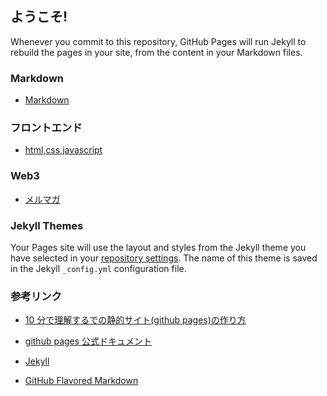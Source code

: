 ## ようこそ!

Whenever you commit to this repository, GitHub Pages will run Jekyll to rebuild the pages in your site, from the content in your Markdown files.

### Markdown

-   [Markdown](https://mapotofu9.github.io/markdown1)

### フロントエンド

-   [html,css,javascript](./frontend/frontend.md)

### Web3

-   [メルマガ](./web3/web3index.md)

### Jekyll Themes

Your Pages site will use the layout and styles from the Jekyll theme you have selected in your [repository settings](https://github.com/mapotofu9/mapotofu9.github.io/settings). The name of this theme is saved in the Jekyll `_config.yml` configuration file.

### 参考リンク

-   [10 分で理解するでの静的サイト(github pages)の作り方](https://guides.github.com/features/pages/)

-   [github pages 公式ドキュメント](https://docs.github.com/categories/github-pages-basics/)

-   [Jekyll](https://jekyllrb.com/)

-   [GitHub Flavored Markdown](https://guides.github.com/features/mastering-markdown/)

